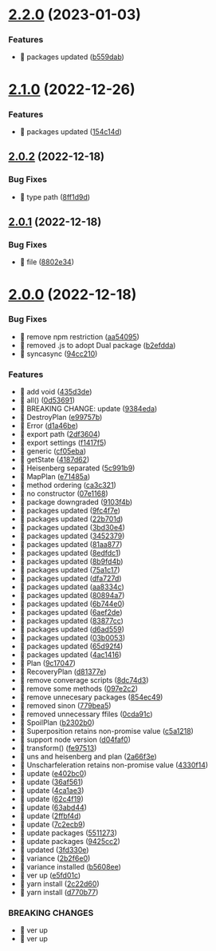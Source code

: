 # [2.2.0](https://github.com/jamashita/genitore/compare/v2.1.0...v2.2.0) (2023-01-03)


### Features

* 🎸 packages updated ([b559dab](https://github.com/jamashita/genitore/commit/b559dabde85b3519e8ff8be94d745247ccaaa5cd))

# [2.1.0](https://github.com/jamashita/genitore/compare/v2.0.2...v2.1.0) (2022-12-26)


### Features

* 🎸 packages updated ([154c14d](https://github.com/jamashita/genitore/commit/154c14d1c110bf3519d7f2ee2d63c59f0b454e40))

## [2.0.2](https://github.com/jamashita/genitore/compare/v2.0.1...v2.0.2) (2022-12-18)


### Bug Fixes

* 🐛 type path ([8ff1d9d](https://github.com/jamashita/genitore/commit/8ff1d9d21d4034c6bab3998d5696754614da2c44))

## [2.0.1](https://github.com/jamashita/genitore/compare/v2.0.0...v2.0.1) (2022-12-18)


### Bug Fixes

* 🐛 file ([8802e34](https://github.com/jamashita/genitore/commit/8802e34070c32b3dd92cfaabefa09b8718ded1e2))

# [2.0.0](https://github.com/jamashita/genitore/compare/v1.4.0...v2.0.0) (2022-12-18)


### Bug Fixes

* 🐛 remove npm restriction ([aa54095](https://github.com/jamashita/genitore/commit/aa5409569a323a336f1e06cf1b2b0cf1cf4c5066))
* 🐛 removed .js to adopt Dual package ([b2efdda](https://github.com/jamashita/genitore/commit/b2efdda920bab046b4106809967d7f189259708f))
* 🐛 syncasync ([94cc210](https://github.com/jamashita/genitore/commit/94cc210af26063137ae751d94dcf7d756a4e5b58))


### Features

* 🎸 add void ([435d3de](https://github.com/jamashita/genitore/commit/435d3de26dd77057f65269d1606d7b19f631caf2))
* 🎸 all() ([0d53691](https://github.com/jamashita/genitore/commit/0d536916f44be7976c7fb4c68e4874cc38d5de05))
* 🎸 BREAKING CHANGE: update ([9384eda](https://github.com/jamashita/genitore/commit/9384eda97891171925b03e116cf288664781dada))
* 🎸 DestroyPlan ([e99757b](https://github.com/jamashita/genitore/commit/e99757b4acc0d0b0976e1a3fbe6f938f18e5b009))
* 🎸 Error ([d1a46be](https://github.com/jamashita/genitore/commit/d1a46be45e5505997e0303cab7ce61ce464dc89b))
* 🎸 export path ([2df3604](https://github.com/jamashita/genitore/commit/2df36047b926f66062bb391670fb2c031d634366))
* 🎸 export settings ([f1417f5](https://github.com/jamashita/genitore/commit/f1417f5bf5e1625239f8dc085d0f47be257877c2))
* 🎸 generic ([cf05eba](https://github.com/jamashita/genitore/commit/cf05eba5e9cc5d8217b49e188eecd7924e3674da))
* 🎸 getState ([4187d62](https://github.com/jamashita/genitore/commit/4187d62bc5b123fd067a9d09cb7cb6ab81b611fe))
* 🎸 Heisenberg separated ([5c991b9](https://github.com/jamashita/genitore/commit/5c991b9324bf3bf6036c9b3f80bd1c8753a10c65))
* 🎸 MapPlan ([e71485a](https://github.com/jamashita/genitore/commit/e71485a7b49647cd31c22c4173599329c2c2dde4))
* 🎸 method ordering ([ca3c321](https://github.com/jamashita/genitore/commit/ca3c321e0dcbaf6cd6560778f17651b4966eb48a))
* 🎸 no constructor ([07e1168](https://github.com/jamashita/genitore/commit/07e1168c638fea3e5ed6d7e477bd351a6101a23f))
* 🎸 package downgraded ([9103f4b](https://github.com/jamashita/genitore/commit/9103f4beff49e3ffe92aeedc71fb5939a0d4f00b))
* 🎸 packages updated ([9fc4f7e](https://github.com/jamashita/genitore/commit/9fc4f7e8ac19a5df0be5c4ff073fd03e86de127b))
* 🎸 packages updated ([22b701d](https://github.com/jamashita/genitore/commit/22b701d7264228176b6d0c8d72367b138c9dbd64))
* 🎸 packages updated ([3bd30e4](https://github.com/jamashita/genitore/commit/3bd30e43b7431fd31b30dce82b47fc51c383576e))
* 🎸 packages updated ([3452379](https://github.com/jamashita/genitore/commit/3452379f7a40b89467b54a63763cde48530ff81d))
* 🎸 packages updated ([81aa877](https://github.com/jamashita/genitore/commit/81aa8773a359bf0d2654a4304f38127274097bd0))
* 🎸 packages updated ([8edfdc1](https://github.com/jamashita/genitore/commit/8edfdc1bb35c9cb4ca0774f5a909168f01682e96))
* 🎸 packages updated ([8b9fd4b](https://github.com/jamashita/genitore/commit/8b9fd4be9c42bb43af7c7fa699168ca708972938))
* 🎸 packages updated ([75a1c17](https://github.com/jamashita/genitore/commit/75a1c1714d2b0c021e7f4933586210801674b235))
* 🎸 packages updated ([dfa727d](https://github.com/jamashita/genitore/commit/dfa727d8df515bfbafdb1248f131671f634247d5))
* 🎸 packages updated ([aa8334c](https://github.com/jamashita/genitore/commit/aa8334ccd2ef65e4d3f0a8514c4c30722dfe7830))
* 🎸 packages updated ([80894a7](https://github.com/jamashita/genitore/commit/80894a746e82816ed3d0c182a68abb809706256b))
* 🎸 packages updated ([6b744e0](https://github.com/jamashita/genitore/commit/6b744e07d18630ef67bd26a6e5696bf2addb79d1))
* 🎸 packages updated ([6aef2de](https://github.com/jamashita/genitore/commit/6aef2de861a27a81167300ba60fb4521ef90bb9a))
* 🎸 packages updated ([83877cc](https://github.com/jamashita/genitore/commit/83877cca257151d92a7f0e389ed6aa1f15c38aeb))
* 🎸 packages updated ([d6ad559](https://github.com/jamashita/genitore/commit/d6ad559368f1e9c6009a98247b922ced45d56512))
* 🎸 packages updated ([03b0053](https://github.com/jamashita/genitore/commit/03b00533e2e610ab2fc63d33db05a3db1e933628))
* 🎸 packages updated ([65d92f4](https://github.com/jamashita/genitore/commit/65d92f41a4bbe5fd0331973f84e4aea8b038e7ba))
* 🎸 packages updated ([4ac1416](https://github.com/jamashita/genitore/commit/4ac1416e79a5cd28e1fd95ce3d127961621d3a07))
* 🎸 Plan ([9c17047](https://github.com/jamashita/genitore/commit/9c17047e84a3946249e68744e7def30f6b08a96b))
* 🎸 RecoveryPlan ([d81377e](https://github.com/jamashita/genitore/commit/d81377e1771c09812f95a068206b791a7996bcce))
* 🎸 remove converage scripts ([8dc74d3](https://github.com/jamashita/genitore/commit/8dc74d38c1df1903da66416e7e062ab98bc1b9bf))
* 🎸 remove some methods ([097e2c2](https://github.com/jamashita/genitore/commit/097e2c2da567ab6aad23e8818cac6bdc9d4f73b3))
* 🎸 remove unnecesary packages ([854ec49](https://github.com/jamashita/genitore/commit/854ec49f803add841975629f1ef08967b31312df))
* 🎸 removed sinon ([779bea5](https://github.com/jamashita/genitore/commit/779bea5241f07269c4dc1bfdeb9c5f2210a15a04))
* 🎸 removed unnecessary ffiles ([0cda91c](https://github.com/jamashita/genitore/commit/0cda91c35a50ed60b70849b4afde03e7c00fc159))
* 🎸 SpoilPlan ([b2302b0](https://github.com/jamashita/genitore/commit/b2302b02007abd01b45dce80eb567c684431034f))
* 🎸 Superposition retains non-promise value ([c5a1218](https://github.com/jamashita/genitore/commit/c5a1218471341ba07b50ec0efd0ded7867cf12f6))
* 🎸 support node version ([d04faf0](https://github.com/jamashita/genitore/commit/d04faf013a1d4b90b366b7a7ad54e2c5a85e2648))
* 🎸 transform() ([fe97513](https://github.com/jamashita/genitore/commit/fe97513ce2db2bb84b9ac44bd17244cc3959c7fa))
* 🎸 uns and heisenberg and plan ([2a66f3e](https://github.com/jamashita/genitore/commit/2a66f3e029b9961889f1d3b28a370cd5f017ad70))
* 🎸 Unscharfeleration retains non-promise value ([4330f14](https://github.com/jamashita/genitore/commit/4330f149f29a0b2e9e72980a75e08595bf66df0b))
* 🎸 update ([e402bc0](https://github.com/jamashita/genitore/commit/e402bc0f2b35cfc08429aad5cbd6b47da2cc9ffa))
* 🎸 update ([36af561](https://github.com/jamashita/genitore/commit/36af561275d544ea8a95b4323c12e3db4280e38f))
* 🎸 update ([4ca1ae3](https://github.com/jamashita/genitore/commit/4ca1ae39466aa10f522d346675bc02d835b7512c))
* 🎸 update ([62c4f19](https://github.com/jamashita/genitore/commit/62c4f19d09ab3f75a6d8be259302d4810243a0dc))
* 🎸 update ([63abd44](https://github.com/jamashita/genitore/commit/63abd44add76b319ae735128fbc1b445d81ea650))
* 🎸 update ([2ffbf4d](https://github.com/jamashita/genitore/commit/2ffbf4d6163307db807d76939171b14692fa5490))
* 🎸 update ([7c2ecb9](https://github.com/jamashita/genitore/commit/7c2ecb93e28bdb2240935143b95bfa15165ec3e3))
* 🎸 update packages ([5511273](https://github.com/jamashita/genitore/commit/55112737c79895702b40b8e9fc94eaa9dcb0c1fa))
* 🎸 update packages ([9425cc2](https://github.com/jamashita/genitore/commit/9425cc2a053b89e12997f137c4d9df56bc2b942f))
* 🎸 updated ([3fd330e](https://github.com/jamashita/genitore/commit/3fd330ecec287fb1409a3e775163d97c944cadad))
* 🎸 variance ([2b2f6e0](https://github.com/jamashita/genitore/commit/2b2f6e0a84d492091d68517bb2791dfa90ada528))
* 🎸 variance installed ([b5608ee](https://github.com/jamashita/genitore/commit/b5608ee04eaf0b2b697c027d04a5bd6be2b4c776))
* 🎸 ver up ([e5fd01c](https://github.com/jamashita/genitore/commit/e5fd01c63115c63cc129eba5ad56c0c024a39fdf))
* 🎸 yarn install ([2c22d60](https://github.com/jamashita/genitore/commit/2c22d602a1dbee579f62d7fed1cf192c79b2dc18))
* 🎸 yarn install ([d770b77](https://github.com/jamashita/genitore/commit/d770b77b6c44ead9fab53480ce4a752dc6a06d65))


### BREAKING CHANGES

* 🧨 ver up
* 🧨 ver up

